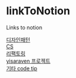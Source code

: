 # linkToNotion
Links to notion

[디자인패턴](https://sixth-hurricane-e8c.notion.site/bc3564e7f60741f4a8a2ed6ce2d74b97)<br>
[CS](https://sixth-hurricane-e8c.notion.site/CS-1f35e3cdd77041cc98c84f9f91fbeb6d)<br>
[리팩토링](https://sixth-hurricane-e8c.notion.site/f75e7dac3674487cbc2831390f702a0c)<br>
[yisaraven 프로젝트](https://sixth-hurricane-e8c.notion.site/f75e7dac3674487cbc2831390f702a0c)<br>
[기타 code tip](https://sixth-hurricane-e8c.notion.site/Code-tip-342185bed8cc4489a1151aa8a8c41d4c)<br>
